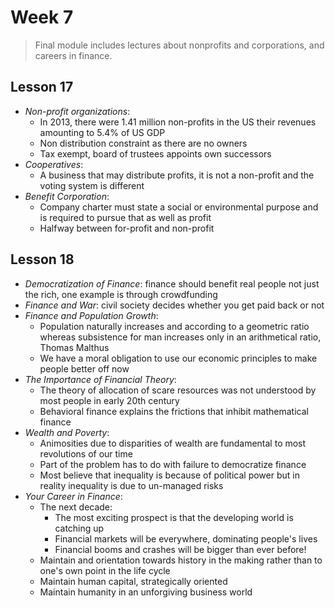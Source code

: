 # Week 7

> Final module includes lectures about nonprofits and corporations, and careers in finance.

## Lesson 17

- _Non-profit organizations_:
  - In 2013, there were 1.41 million non-profits in the US their revenues amounting to 5.4% of US GDP
  - Non distribution constraint as there are no owners
  - Tax exempt, board of trustees appoints own successors
- _Cooperatives_:
  - A business that may distribute profits, it is not a non-profit and the voting system is different
- _Benefit Corporation_:
  - Company charter must state a social or environmental purpose and is required to pursue that as well as profit
  - Halfway between for-profit and non-profit

## Lesson 18

- _Democratization of Finance_: finance should benefit real people not just the rich, one example is through crowdfunding
- _Finance and War_: civil society decides whether you get paid back or not
- _Finance and Population Growth_:
  - Population naturally increases and according to a geometric ratio whereas subsistence for man increases only in an arithmetical ratio, Thomas Malthus
  - We have a moral obligation to use our economic principles to make people better off now
- _The Importance of Financial Theory_:
  - The theory of allocation of scare resources was not understood by most people in early 20th century
  - Behavioral finance explains the frictions that inhibit mathematical finance
- _Wealth and Poverty_:
  - Animosities due to disparities of wealth are fundamental to most revolutions of our time
  - Part of the problem has to do with failure to democratize finance
  - Most believe that inequality is because of political power but in reality inequality is due to un-managed risks
- _Your Career in Finance_:
  - The next decade:
    - The most exciting prospect is that the developing world is catching up
    - Financial markets will be everywhere, dominating people's lives
    - Financial booms and crashes will be bigger than ever before!
  - Maintain and orientation towards history in the making rather than to one's own point in the life cycle
  - Maintain human capital, strategically oriented
  - Maintain humanity in an unforgiving business world
